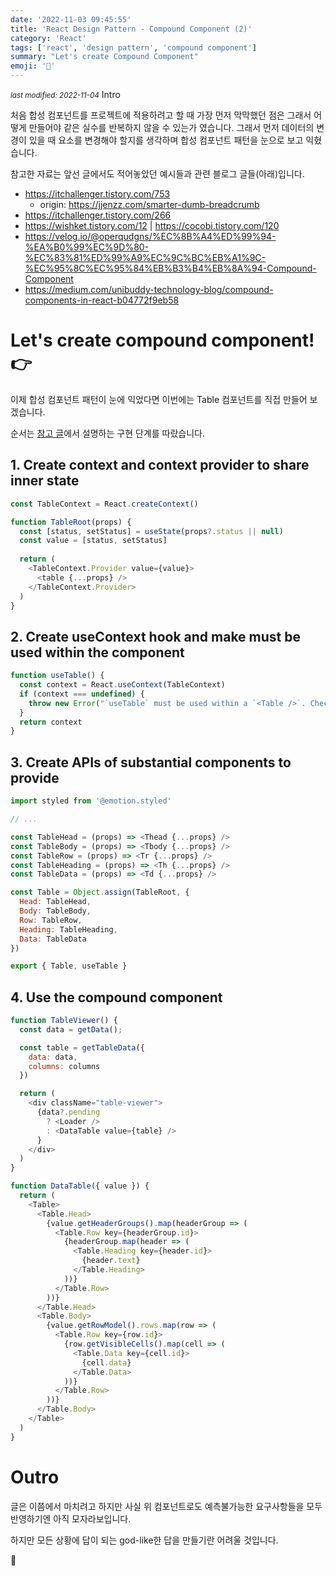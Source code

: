 ```yaml
---
date: '2022-11-03 09:45:55'
title: 'React Design Pattern - Compound Component (2)'
category: 'React'
tags: ['react', 'design pattern', 'compound component']
summary: "Let's create Compound Component"
emoji: '🚧' 
---
```


<small><em>last modified: 2022-11-04</em></small>
 Intro

처음 합성 컴포넌트를 프로젝트에 적용하려고 할 때 가장 먼저 막막했던 점은 그래서 어떻게 만들어야 같은 실수를 반복하지 않을 수 있는가 였습니다. 그래서 먼저 데이터의 변경이 있을 때 요소를 변경해야 할지를 생각하며 합성 컴포넌트 패턴을 눈으로 보고 익혔습니다.

참고한 자료는 앞선 글에서도 적어놓았던 예시들과 관련 블로그 글들(아래)입니다.

- https://itchallenger.tistory.com/753
  - origin: https://jjenzz.com/smarter-dumb-breadcrumb
- https://itchallenger.tistory.com/266
- https://wishket.tistory.com/12 | https://cocobi.tistory.com/120
- https://velog.io/@operqudgns/%EC%8B%A4%ED%99%94-%EA%B0%99%EC%9D%80-%EC%83%81%ED%99%A9%EC%9C%BC%EB%A1%9C-%EC%95%8C%EC%95%84%EB%B3%B4%EB%8A%94-Compound-Component
- https://medium.com/unibuddy-technology-blog/compound-components-in-react-b04772f9eb58


# Let's create compound component! 👉

이제 합성 컴포넌트 패턴이 눈에 익었다면 이번에는 Table 컴포넌트를 직접 만들어 보겠습니다.

순서는 [참고 글](https://itchallenger.tistory.com/266)에서 설명하는 구현 단계를 따랐습니다.

## 1. Create context and context provider to share inner state

```js
const TableContext = React.createContext()

function TableRoot(props) {
  const [status, setStatus] = useState(props?.status || null)
  const value = [status, setStatus]
  
  return (
    <TableContext.Provider value={value}>
      <table {...props} />
    </TableContext.Provider>
  )
}
```

## 2. Create useContext hook and make must be used within the component

```js
function useTable() {
  const context = React.useContext(TableContext)
  if (context === undefined) {
    throw new Error("`useTable` must be used within a `<Table />`. Check the table components out.")
  }
  return context
}
```

## 3. Create APIs of substantial components to provide

```js
import styled from '@emotion.styled'

// ...

const TableHead = (props) => <Thead {...props} />
const TableBody = (props) => <Tbody {...props} />
const TableRow = (props) => <Tr {...props} />
const TableHeading = (props) => <Th {...props} />
const TableData = (props) => <Td {...props} />

const Table = Object.assign(TableRoot, {
  Head: TableHead,
  Body: TableBody,
  Row: TableRow,
  Heading: TableHeading,
  Data: TableData
})

export { Table, useTable }
```

## 4. Use the compound component

```js
function TableViewer() {
  const data = getData();

  const table = getTableData({
    data: data,
    columns: columns
  })

  return (
    <div className="table-viewer">
      {data?.pending
        ? <Loader />
        : <DataTable value={table} />
      }
    </div>
  )
}

function DataTable({ value }) {
  return (
    <Table>
      <Table.Head>
        {value.getHeaderGroups().map(headerGroup => (
          <Table.Row key={headerGroup.id}>
            {headerGroup.map(header => (
              <Table.Heading key={header.id}>
                {header.text}
              </Table.Heading>
            ))}
          </Table.Row>
        ))}
      </Table.Head>
      <Table.Body>
        {value.getRowModel().rows.map(row => (
          <Table.Row key={row.id}>
            {row.getVisibleCells().map(cell => (
              <Table.Data key={cell.id}>
                {cell.data}
              </Table.Data>
            ))}
          </Table.Row>
        ))}
      </Table.Body>
    </Table>
  )
}
```


# Outro

글은 이쯤에서 마치려고 하지만 사실 위 컴포넌트로도 예측불가능한 요구사항들을 모두 반영하기엔 아직 모자라보입니다.

하지만 모든 상황에 답이 되는 god-like한 답을 만들기란 어려울 것입니다.



<!--
# 5. Let's upgrade component

이걸로 정말 우리가 합성 컴포넌트를 만들어 낸 것일까요? 어딘가 찜찜한 기분이 드니까 이전 글에서 했던 질문으로 한 번 돌아가 보겠습니다.

_이 `Table` 컴포넌트에 테이블 footer나 pagination을 추가하려면 어떻게 해야할까요?_ 

이 상황을 위한 테이블을 위에서 작성한 컴포넌트로는 부족해보입니다.
 
우선 위 질문에 필요한 사항을 정리하고 presentational/business logic을 한 번 분리해보겠습니다.

1. 사용자가 계산하고자 하는 값을 선택한다. → 계산하고자하는 타겟 위치를 특정하여 가져온다.
2. 사용자가 타겟 값을 이용하여 계산할 수식을 입력하고 저장한다. → 타겟 값을 이용하여 저장된 수식에 대입하여 계산된 값을 추출한다.
3. 계산된 값들을 새로운 열 
-->


🚧
